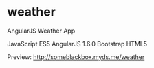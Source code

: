 # weather
AngularJS Weather App


JavaScript ES5
AngularJS 1.6.0
Bootstrap
HTML5


Preview: http://someblackbox.myds.me/weather
